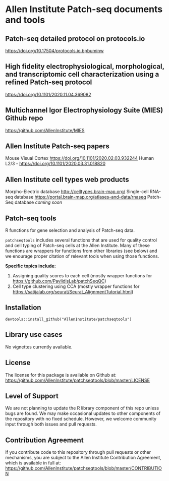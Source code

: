 # Allen Institute Patch-seq documents and tools
## Patch-seq detailed protocol on protocols.io
https://doi.org/10.17504/protocols.io.bpbuminw

## High fidelity electrophysiological, morphological, and transcriptomic cell characterization using a refined Patch-seq protocol
https://doi.org/10.1101/2020.11.04.369082

## Multichannel Igor Electrophysiology Suite (MIES) Github repo
https://github.com/AllenInstitute/MIES

## Allen Institute Patch-seq papers
Mouse Visual Cortex https://doi.org/10.1101/2020.02.03.932244
Human L2/3 - https://doi.org/10.1101/2020.03.31.018820

## Allen Institute cell types web products
Morpho-Electric database http://celltypes.brain-map.org/
Single-cell RNA-seq database https://portal.brain-map.org/atlases-and-data/rnaseq
Patch-Seq database *coming soon*

## Patch-seq tools
  
R functions for gene selection and analysis of Patch-seq data.  
  
`patchseqtools` includes several functions that are used for quality control and cell typing of Patch-seq cells at the Allen Institute.  Many of these functions are wrappers for functions from other libraries (see below) and we enourage proper citation of relevant tools when using those functions.  

**Specific topics include:**  
1. Assigning quality scores to each cell (mostly wrapper functions for https://github.com/PavlidisLab/patchSeqQC)  
2. Cell type clustering using CCA (mostly wrapper functions for https://satijalab.org/seurat/Seurat_AlignmentTutorial.html)  
  
 
## Installation

```
devtools::install_github("AllenInstitute/patchseqtools")
```

## Library use cases

No vignettes currently available.  

## License

The license for this package is available on Github at: https://github.com/AllenInstitute/patchseqtools/blob/master/LICENSE

## Level of Support

We are not planning to update the R library component of this repo unless bugs are found.  We may make occasional updates to other components of the repository with no fixed schedule.  However, we welcome community input through both issues and pull requests.

## Contribution Agreement

If you contribute code to this repository through pull requests or other mechanisms, you are subject to the Allen Institute Contribution Agreement, which is available in full at: https://github.com/AllenInstitute/patchseqtools/blob/master/CONTRIBUTION

